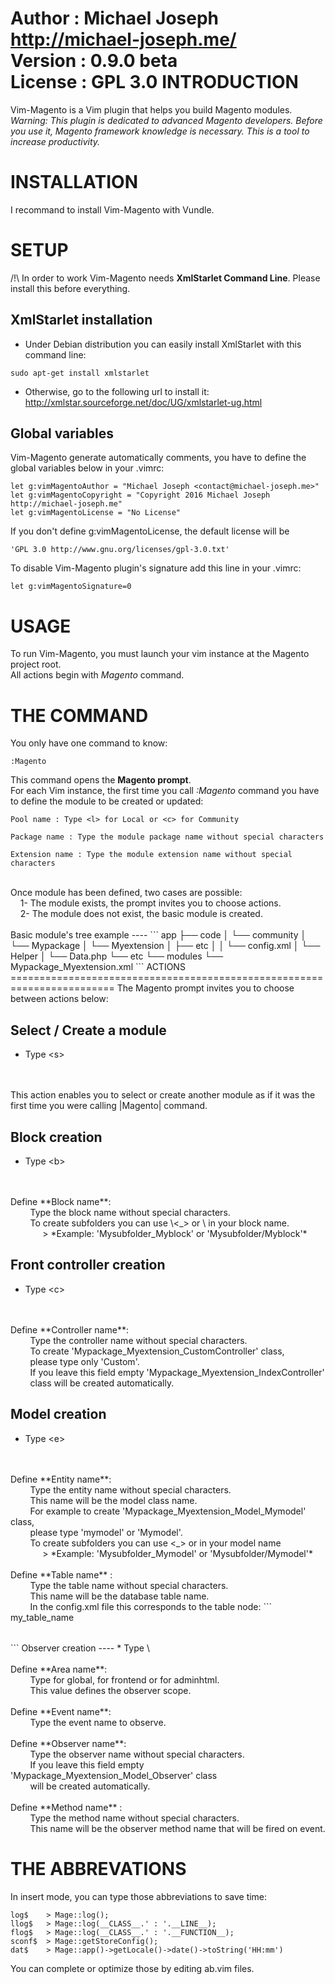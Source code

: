 Author : Michael Joseph <http://michael-joseph.me/><br>
Version : 0.9.0 beta<br>
License : GPL 3.0
INTRODUCTION
========================================================================
Vim-Magento is a Vim plugin that helps you build Magento modules.<br>
*Warning: This plugin is dedicated to advanced Magento developers. Before you use it, Magento framework knowledge is necessary. This is a tool to increase productivity.*

INSTALLATION
========================================================================
I recommand to install Vim-Magento with Vundle.

SETUP
========================================================================
/!\ In order to work Vim-Magento needs **XmlStarlet Command Line**.
Please install this before everything.<br>

XmlStarlet installation
--------
- Under Debian distribution you can easily install XmlStarlet with this command line:
```
sudo apt-get install xmlstarlet
```
- Otherwise, go to the following url to install it: http://xmlstar.sourceforge.net/doc/UG/xmlstarlet-ug.html<br>

Global variables
--------
Vim-Magento generate automatically comments, you have to define the global variables below in your .vimrc:
```
let g:vimMagentoAuthor = "Michael Joseph <contact@michael-joseph.me>"
let g:vimMagentoCopyright = "Copyright 2016 Michael Joseph http://michael-joseph.me"
let g:vimMagentoLicense = "No License"
```
If you don't define g:vimMagentoLicense, the default license will be 
```
'GPL 3.0 http://www.gnu.org/licenses/gpl-3.0.txt'
```
To disable Vim-Magento plugin's signature add this line in your .vimrc:
```
let g:vimMagentoSignature=0
```
USAGE
=============
To run Vim-Magento, you must launch your vim instance at the Magento project root.<br>
All actions begin with *Magento* command.

THE COMMAND
========================================================================
You only have one command to know:
```
:Magento
```
This command opens the **Magento prompt**.<br>
For each Vim instance, the first time you call *:Magento* command
you have to define the module to be created or updated:
```
Pool name : Type <l> for Local or <c> for Community
```
```
Package name : Type the module package name without special characters
```
```
Extension name : Type the module extension name without special characters
```
<br>
Once module has been defined, two cases are possible:
  <br>&nbsp;&nbsp;&nbsp;&nbsp;1- The module exists, the prompt invites you to choose actions.
  <br>&nbsp;&nbsp;&nbsp;&nbsp;2- The module does not exist, the basic module is created.
<br>
<br>
Basic module's tree example
----
```
app
├── code
│   └── community
│       └── Mypackage
│           └── Myextension
│               ├── etc
│               │   └── config.xml
│               └── Helper
│                   └── Data.php
└── etc
    └── modules
        └── Mypackage_Myextension.xml
```
ACTIONS
========================================================================
The Magento prompt invites you to choose between actions below:

Select / Create a module
--------
* Type \<s>
<br>
<br>
This action enables you to select or create another module
as if it was the first time you were calling |Magento| command.

Block creation 
--------------
* Type \<b>
<br>
<br>
Define **Block name**:
<br>
&nbsp;&nbsp;&nbsp;&nbsp;&nbsp;&nbsp;&nbsp;&nbsp;Type the block name without special characters.
<br>
&nbsp;&nbsp;&nbsp;&nbsp;&nbsp;&nbsp;&nbsp;&nbsp;To create subfolders you can use \<_> or \</> in your block name.
<br>
&nbsp;&nbsp;&nbsp;&nbsp;&nbsp;&nbsp;&nbsp;&nbsp;&nbsp;&nbsp;&nbsp;&nbsp; > *Example: 'Mysubfolder_Myblock' or 'Mysubfolder/Myblock'*

Front controller creation
--------------
* Type \<c>
<br>
<br>
Define **Controller name**:
<br>
&nbsp;&nbsp;&nbsp;&nbsp;&nbsp;&nbsp;&nbsp;&nbsp;Type the controller name without special characters.
<br>
&nbsp;&nbsp;&nbsp;&nbsp;&nbsp;&nbsp;&nbsp;&nbsp;To create 'Mypackage_Myextension_CustomController' class, 
<br>
&nbsp;&nbsp;&nbsp;&nbsp;&nbsp;&nbsp;&nbsp;&nbsp;please type only 'Custom'.
<br>
&nbsp;&nbsp;&nbsp;&nbsp;&nbsp;&nbsp;&nbsp;&nbsp;If you leave this field empty 'Mypackage_Myextension_IndexController'
<br>
&nbsp;&nbsp;&nbsp;&nbsp;&nbsp;&nbsp;&nbsp;&nbsp;class will be created automatically.

Model creation
------------
* Type \<e>
<br>
<br>
Define **Entity name**:
<br>
&nbsp;&nbsp;&nbsp;&nbsp;&nbsp;&nbsp;&nbsp;&nbsp;Type the entity name without special characters.
<br>
&nbsp;&nbsp;&nbsp;&nbsp;&nbsp;&nbsp;&nbsp;&nbsp;This name will be the model class name.
<br>
&nbsp;&nbsp;&nbsp;&nbsp;&nbsp;&nbsp;&nbsp;&nbsp;For example to create 'Mypackage_Myextension_Model_Mymodel' class,
<br>
&nbsp;&nbsp;&nbsp;&nbsp;&nbsp;&nbsp;&nbsp;&nbsp;please type 'mymodel' or 'Mymodel'.
<br>
&nbsp;&nbsp;&nbsp;&nbsp;&nbsp;&nbsp;&nbsp;&nbsp;To create subfolders you can use <_> or </> in your model name
<br>
&nbsp;&nbsp;&nbsp;&nbsp;&nbsp;&nbsp;&nbsp;&nbsp;&nbsp;&nbsp;&nbsp;&nbsp; > *Example: 'Mysubfolder_Mymodel' or 'Mysubfolder/Mymodel'*
<br>
<br>
Define **Table name** : 
<br>
&nbsp;&nbsp;&nbsp;&nbsp;&nbsp;&nbsp;&nbsp;&nbsp;Type the table name without special characters.
<br>
&nbsp;&nbsp;&nbsp;&nbsp;&nbsp;&nbsp;&nbsp;&nbsp;This name will be the database table name.
<br>
&nbsp;&nbsp;&nbsp;&nbsp;&nbsp;&nbsp;&nbsp;&nbsp;In the config.xml file this corresponds to the table node:
```
<entities>
    <mymodel>
         <table>my_table_name</table>
    </mymodel>
</entities>
```
Observer creation 
----
* Type \<o>
<br>
<br>
Define **Area name**: 
<br>
&nbsp;&nbsp;&nbsp;&nbsp;&nbsp;&nbsp;&nbsp;&nbsp;Type <g> for global, <f> for frontend or <a> for adminhtml.
<br>
&nbsp;&nbsp;&nbsp;&nbsp;&nbsp;&nbsp;&nbsp;&nbsp;This value defines the observer scope.
<br>
<br>
Define **Event name**: 
<br>
&nbsp;&nbsp;&nbsp;&nbsp;&nbsp;&nbsp;&nbsp;&nbsp;Type the event name to observe.
<br>
<br>
Define **Observer name**: 
<br>
&nbsp;&nbsp;&nbsp;&nbsp;&nbsp;&nbsp;&nbsp;&nbsp;Type the observer name without special characters.
<br>
&nbsp;&nbsp;&nbsp;&nbsp;&nbsp;&nbsp;&nbsp;&nbsp;If you leave this field empty 'Mypackage_Myextension_Model_Observer' class
<br>
&nbsp;&nbsp;&nbsp;&nbsp;&nbsp;&nbsp;&nbsp;&nbsp;will be created automatically.
<br>
<br>
Define **Method name** :
<br>
&nbsp;&nbsp;&nbsp;&nbsp;&nbsp;&nbsp;&nbsp;&nbsp;Type the method name without special characters.
<br>
&nbsp;&nbsp;&nbsp;&nbsp;&nbsp;&nbsp;&nbsp;&nbsp;This name will be the observer method name that will be fired on event.

THE ABBREVATIONS
===========
In insert mode, you can type those abbreviations to save time:
```
log$    > Mage::log();
llog$   > Mage::log(__CLASS__.' : '.__LINE__);
flog$   > Mage::log(__CLASS__.' : '.__FUNCTION__);
sconf$  > Mage::getStoreConfig();
dat$    > Mage::app()->getLocale()->date()->toString('HH:mm')
```
You can complete or optimize those by editing ab.vim files.
